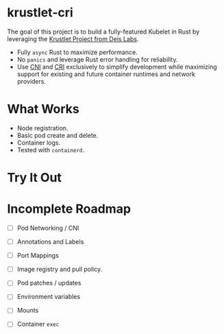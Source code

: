# krustlet-cri

The goal of this project is to build a fully-featured Kubelet in Rust by leveraging the [Krustlet Project from Deis Labs](https://github.com/deislabs/krustlet). 

* Fully `async` Rust to maximize performance.
* No `panics` and leverage Rust error handling for reliability.
* Use [CNI](https://github.com/containernetworking/cni/blob/master/SPEC.md#network-configuration) and [CRI](https://kubernetes.io/blog/2016/12/container-runtime-interface-cri-in-kubernetes/) exclusively to simplify development while maximizing support for existing and future container runtimes and network providers.

# What Works
* Node registration.
* Basic pod create and delete. 
* Container logs.
* Tested with `containerd`.

# Try It Out

# Incomplete Roadmap
 - [ ] Pod Networking / CNI
 - [ ] Annotations and Labels
 - [ ] Port Mappings
 - [ ] Image registry and pull policy.
 - [ ] Pod patches / updates
 - [ ] Environment variables
 - [ ] Mounts
 - [ ] Container `exec`
 
